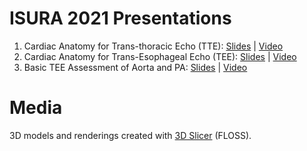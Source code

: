 # ISURA 2021 Presentations
1. Cardiac Anatomy for Trans-thoracic Echo (TTE): [Slides](https://docs.google.com/presentation/d/16mFz4MRKXNEkievFiTKLd2kb8yLe32Jp40ejcJYQGQQ/edit?usp=sharing) | [Video](https://youtu.be/qMB3RIj1D0g)
2. Cardiac Anatomy for Trans-Esophageal Echo (TEE): [Slides](https://docs.google.com/presentation/d/1oBC0WLuZkTVMv7xzkz-7ffLKlwerFmKdi7TpwP-dRzw/edit?usp=sharing) | [Video](https://youtu.be/-7xp_eJXZuA)
3. Basic TEE Assessment of Aorta and PA: [Slides](https://docs.google.com/presentation/d/1DAYwTNsCsKugkFscP9W4wyyQ0ToAa19iV5ZK_jJnffM/edit?usp=sharing) | [Video](https://youtu.be/ZkMXqCDMrEg)

# Media
3D models and renderings created with [3D Slicer](https://Slicer.org) (FLOSS).
